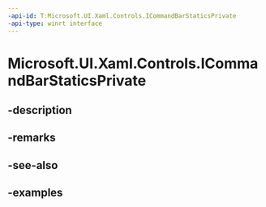 ```yaml
---
-api-id: T:Microsoft.UI.Xaml.Controls.ICommandBarStaticsPrivate
-api-type: winrt interface
---
```


# Microsoft.UI.Xaml.Controls.ICommandBarStaticsPrivate

<!--
public interface ICommandBarStaticsPrivate
-->


## -description

## -remarks

## -see-also

## -examples


